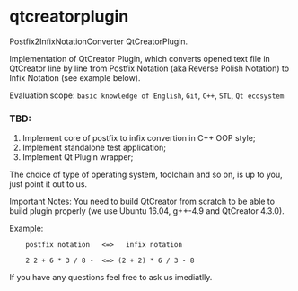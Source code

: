 # qtcreatorplugin

Postfix2InfixNotationConverter QtCreatorPlugin.

Implementation of QtCreator Plugin, which converts opened text file in QtCreator line by line from Postfix Notation (aka Reverse Polish Notation) to Infix Notation (see example below).

Evaluation scope: `basic knowledge of English`, `Git`, `C++`, `STL`, `Qt ecosystem`

### TBD: 
1.    Implement core of postfix to infix convertion in C++ OOP style; 
2.    Implement standalone test application; 
3.    Implement Qt Plugin wrapper;

The choice of type of operating system, toolchain and so on, is up to you, just point it out to us.

Important Notes: You need to build QtCreator from scratch to be able to build plugin properly (we use Ubuntu 16.04, g++-4.9 and QtCreator 4.3.0).

Example:  
 
`    postfix notation	<=>   infix notation`

`    2 2 + 6 * 3 / 8 - 	<=> (2 + 2) * 6 / 3 - 8`

If you have any questions feel free to ask us imediatlly.
